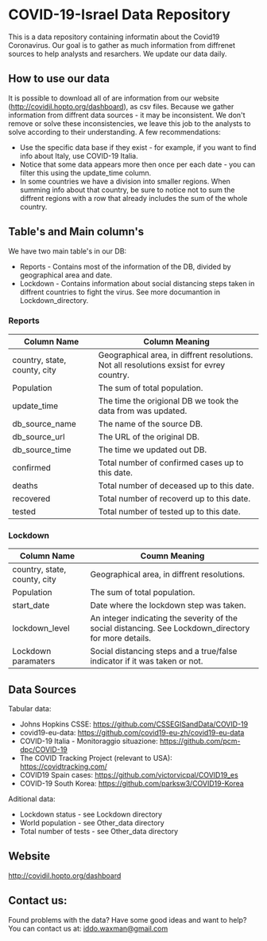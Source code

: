 # COVID-19-Israel Data Repository

This is a data repository containing informatin about the Covid19 Coronavirus.
Our goal is to gather as much information from diffrenet sources to help analysts and resarchers.
We update our data daily.

## How to use our data

It is possible to download all of are information from our website (http://covidil.hopto.org/dashboard), as csv files.
Because we gather information from diffrent data sources - it may be inconsistent. We don't remove or solve these inconsistencies, we leave this job to the analysts to solve according to their understanding.
A few recommendations:
* Use the specific data base if they exist - for example, if you want to find info about Italy, use COVID-19 Italia.
* Notice that some data appears more then once per each date - you can filter this using the update_time column.
* In some countries we have a division into smaller regions. When summing info about that country, be sure to notice not to sum the diffrent regions with a row that already includes the sum of the whole country.

## Table's and Main column's

We have two main table's in our DB:
* Reports - Contains most of the information of the DB, divided by geographical area and date.
* Lockdown - Contains information about social distancing steps taken in diffrent countries to fight the virus. See more documantion in Lockdown_directory.

### Reports

Column Name | Column Meaning
------------ | -------------
country, state, county, city | Geographical area, in diffrent resolutions. Not all resolutions exsist for evrey country.
Population | The sum of total population.
update_time | The time the origional DB we took the data from was updated.
db_source_name | The name of the source DB.
db_source_url | The URL of the original DB.
db_source_time | The time we updated out DB.
confirmed | Total number of confirmed cases up to this date.
deaths | Total number of deceased up to this date.
recovered | Total number of recoverd up to this date.
tested | Total number of tested up to this date.

### Lockdown

Column Name | Coumn Meaning
------------ | -------------
country, state, county, city | Geographical area, in diffrent resolutions.
Population | The sum of total population.
start_date | Date where the lockdown step was taken.
lockdown_level | An integer indicating the severity of the social distancing. See Lockdown_directory for more details.
Lockdown paramaters | Social distancing steps and a true/false indicator if it was taken or not. 

## Data Sources

Tabular data:
* Johns Hopkins CSSE: https://github.com/CSSEGISandData/COVID-19
* covid19-eu-data: https://github.com/covid19-eu-zh/covid19-eu-data
* COVID-19 Italia - Monitoraggio situazione: https://github.com/pcm-dpc/COVID-19
* The COVID Tracking Project (relevant to USA): https://covidtracking.com/
* COVID19 Spain cases: https://github.com/victorvicpal/COVID19_es
* COVID-19 South Korea: https://github.com/parksw3/COVID19-Korea

Aditional data:
* Lockdown status - see Lockdown directory
* World population - see Other_data directory
* Total number of tests - see Other_data directory

## Website
http://covidil.hopto.org/dashboard

## Contact us:
Found problems with the data? Have some good ideas and want to help?
You can contact us at: iddo.waxman@gmail.com
